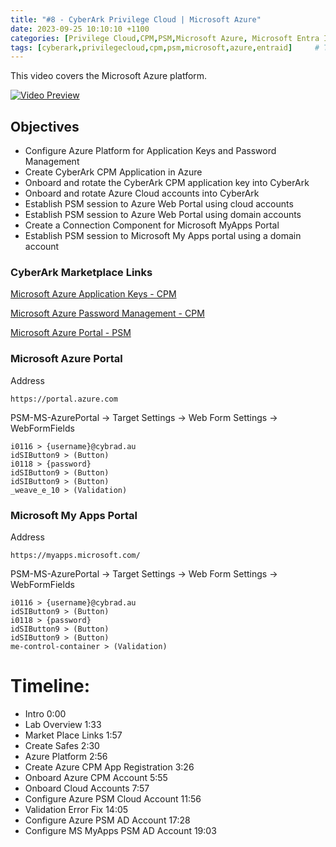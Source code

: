 ```yaml
---
title: "#8 - CyberArk Privilege Cloud | Microsoft Azure"
date: 2023-09-25 10:10:10 +1100
categories: [Privilege Cloud,CPM,PSM,Microsoft Azure, Microsoft Entra ID]
tags: [cyberark,privilegecloud,cpm,psm,microsoft,azure,entraid]     # TAG names should always be lowercase
---
```


This video covers the Microsoft Azure platform.
<!---
[<img src="https://i.ytimg.com/vi/bjHjosRtQ7s/maxresdefault.jpg" width="50%">](https://www.youtube.com/watch?v=bjHjosRtQ7s)
--->
[![Video Preview](https://i.ytimg.com/vi/bjHjosRtQ7s/maxresdefault.jpg)](https://www.youtube.com/watch?v=bjHjosRtQ7s)

## Objectives
- Configure Azure Platform for Application Keys and Password Management
- Create CyberArk CPM Application in Azure
- Onboard and rotate the CyberArk CPM application key into CyberArk
- Onboard and rotate Azure Cloud accounts into CyberArk
- Establish PSM session to Azure Web Portal using cloud accounts
- Establish PSM session to Azure Web Portal using domain accounts
- Create a Connection Component for Microsoft MyApps Portal
- Establish PSM session to Microsoft My Apps portal using a domain account

### CyberArk Marketplace Links
[Microsoft Azure Application Keys - CPM](https://cyberark.my.site.com/mplace/s/#a3550000000EiBdAAK-a3950000000jjUDAAY)

[Microsoft Azure Password Management - CPM](https://cyberark.my.site.com/mplace/s/#a3550000000EiBeAAK-a3950000000jjUEAAY)

[Microsoft Azure Portal - PSM](https://cyberark.my.site.com/mplace/s/#a3550000000EiBfAAK-a3950000000jjUFAAY)

### Microsoft Azure Portal
Address
```
https://portal.azure.com
```

PSM-MS-AzurePortal -> Target Settings -> Web Form Settings -> WebFormFields
```
i0116 > {username}@cybrad.au
idSIButton9 > (Button)
i0118 > {password}
idSIButton9 > (Button)
idSIButton9 > (Button)
_weave_e_10 > (Validation)
```

### Microsoft My Apps Portal
Address
```
https://myapps.microsoft.com/
```

PSM-MS-AzurePortal -> Target Settings -> Web Form Settings -> WebFormFields
```
i0116 > {username}@cybrad.au
idSIButton9 > (Button)
i0118 > {password}
idSIButton9 > (Button)
idSIButton9 > (Button)
me-control-container > (Validation)
```
# Timeline:
- Intro 0:00
- Lab Overview 1:33
- Market Place Links 1:57
- Create Safes 2:30
- Azure Platform 2:56
- Create Azure CPM App Registration  3:26
- Onboard Azure CPM Account 5:55
- Onboard Cloud Accounts 7:57
- Configure Azure PSM Cloud Account 11:56
- Validation Error Fix 14:05
- Configure Azure PSM AD Account 17:28
- Configure MS MyApps PSM AD Account 19:03
